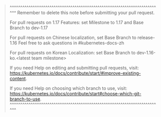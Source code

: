>^^^^^^^^^^^^^^^^^^^^^^^^^^^^^^^^^^^^^^^^^^^^^^^^^^^^^^^^^^^^^^^^^^^^^^^^^
> Remember to delete this note before submitting your pull request.
>
> For pull requests on 1.17 Features: set Milestone to 1.17 and Base Branch to dev-1.17
>
> For pull requests on Chinese localization, set Base Branch to release-1.16
> Feel free to ask questions in #kubernetes-docs-zh
>
> For pull requests on Korean Localization: set Base Branch to dev-1.16-ko.\<latest team milestone>
>
> If you need Help on editing and submitting pull requests, visit:
> https://kubernetes.io/docs/contribute/start/#improve-existing-content.
>
> If you need Help on choosing which branch to use, visit:
> https://kubernetes.io/docs/contribute/start#choose-which-git-branch-to-use.
>^^^^^^^^^^^^^^^^^^^^^^^^^^^^^^^^^^^^^^^^^^^^^^^^^^^^^^^^^^^^^^^^^^^^^^^^^
>
